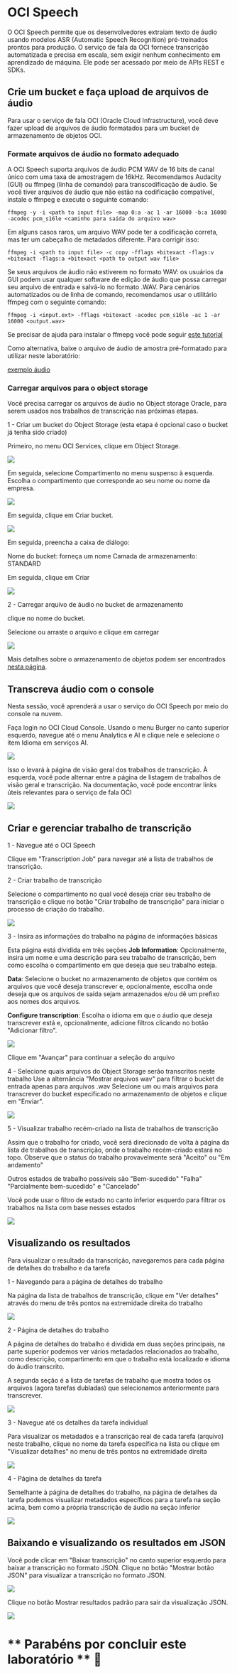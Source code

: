 # OCI Speech

O OCI Speech permite que os desenvolvedores extraiam texto de áudio usando modelos ASR (Automatic Speech Recognition) pré-treinados prontos para produção. O serviço de fala da OCI fornece transcrição automatizada e precisa em escala, sem exigir nenhum conhecimento em aprendizado de máquina. Ele pode ser acessado por meio de APIs REST e SDKs.

## Crie um bucket e faça upload de arquivos de áudio

Para usar o serviço de fala OCI (Oracle Cloud Infrastructure), você deve fazer upload de arquivos de áudio formatados para um bucket de armazenamento de objetos OCI.

### Formate arquivos de áudio no formato adequado

A OCI Speech suporta arquivos de áudio PCM WAV de 16 bits de canal único com uma taxa de amostragem de 16kHz. Recomendamos Audacity (GUI) ou ffmpeg (linha de comando) para transcodificação de áudio. Se você tiver arquivos de áudio que não estão na codificação compatível, instale o ffmpeg e execute o seguinte comando: 

```
ffmpeg -y -i <path to input file> -map 0:a -ac 1 -ar 16000 -b:a 16000 -acodec pcm_s16le <caminho para saída do arquivo wav>
```

Em alguns casos raros, um arquivo WAV pode ter a codificação correta, mas ter um cabeçalho de metadados diferente. Para corrigir isso:

```
ffmpeg -i <path to input file> -c copy -fflags +bitexact -flags:v +bitexact -flags:a +bitexact <path to output wav file>
```

Se seus arquivos de áudio não estiverem no formato WAV: os usuários da GUI podem usar qualquer software de edição de áudio que possa carregar seu arquivo de entrada e salvá-lo no formato .WAV. Para cenários automatizados ou de linha de comando, recomendamos usar o utilitário ffmpeg com o seguinte comando:

```
ffmpeg -i <input.ext> -fflags +bitexact -acodec pcm_s16le -ac 1 -ar 16000 <output.wav>
```
Se precisar de ajuda para instalar o ffmepg você pode seguir [este tutorial](https://www.geeksforgeeks.org/how-to-install-ffmpeg-on-windows/)

Como alternativa, baixe o arquivo de áudio de amostra pré-formatado para utilizar neste laboratório:

[exemplo áudio](https://objectstorage.sa-saopaulo-1.oraclecloud.com/n/grhuxslsficl/b/speech/o/nutricao_pets_reporter_pet.wav)

### Carregar arquivos para o object storage

Você precisa carregar os arquivos de áudio no Object storage Oracle, para serem usados ​​nos trabalhos de transcrição nas próximas etapas.

1 - Criar um bucket do Object Storage (esta etapa é opcional caso o bucket já tenha sido criado)

Primeiro, no menu OCI Services, clique em Object Storage.

![](./Images/IMG_001.PNG)

Em seguida, selecione Compartimento no menu suspenso à esquerda. Escolha o compartimento que corresponde ao seu nome ou nome da empresa.

![](./Images/IMG_002.PNG)

Em seguida, clique em Criar bucket.

![](./Images/IMG_003.PNG)

Em seguida, preencha a caixa de diálogo:

Nome do bucket: forneça um nome
Camada de armazenamento: STANDARD

Em seguida, clique em Criar

![](./Images/IMG_004.PNG)

2 - Carregar arquivo de áudio no bucket de armazenamento

clique no nome do bucket.

Selecione ou arraste o arquivo e clique em carregar

![](./Images/IMG_005.PNG)

Mais detalhes sobre o armazenamento de objetos podem ser encontrados [nesta página](https://oracle.github.io/learning-library/oci-library/oci-hol/object-storage/workshops/freetier/index.html?lab=object-storage).

## Transcreva áudio com o console

Nesta sessão, você aprenderá a usar o serviço do OCI Speech por meio do console na nuvem.

Faça login no OCI Cloud Console. Usando o menu Burger no canto superior esquerdo, navegue até o menu Analytics e AI e clique nele e selecione o item Idioma em serviços AI.

![](./Images/IMG_006.PNG)

Isso o levará à página de visão geral dos trabalhos de transcrição. À esquerda, você pode alternar entre a página de listagem de trabalhos de visão geral e transcrição. Na documentação, você pode encontrar links úteis relevantes para o serviço de fala OCI

![](./Images/IMG_007.PNG)

## Criar e gerenciar trabalho de transcrição

1 - Navegue até o OCI Speech

Clique em "Transcription Job" para navegar até a lista de trabalhos de transcrição.

2 - Criar trabalho de transcrição

Selecione o compartimento no qual você deseja criar seu trabalho de transcrição e clique no botão "Criar trabalho de transcrição" para iniciar o processo de criação do trabalho.

![](./Images/IMG_008.PNG)

3 - Insira as informações do trabalho na página de informações básicas

Esta página está dividida em três seções
**Job Information**: Opcionalmente, insira um nome e uma descrição para seu trabalho de transcrição, bem como escolha o compartimento em que deseja que seu trabalho esteja.

**Data**: Selecione o bucket no armazenamento de objetos que contém os arquivos que você deseja transcrever e, opcionalmente, escolha onde deseja que os arquivos de saída sejam armazenados e/ou dê um prefixo aos nomes dos arquivos.

**Configure transcription**: Escolha o idioma em que o áudio que deseja transcrever está e, opcionalmente, adicione filtros clicando no botão "Adicionar filtro".

![](./Images/IMG_009.PNG)

Clique em "Avançar" para continuar a seleção do arquivo

4 - Selecione quais arquivos do Object Storage serão transcritos neste trabalho Use a alternância "Mostrar arquivos wav" para filtrar o bucket de entrada apenas para arquivos .wav Selecione um ou mais arquivos para transcrever do bucket especificado no armazenamento de objetos e clique em "Enviar".

![](./Images/IMG_010.PNG)

5 - Visualizar trabalho recém-criado na lista de trabalhos de transcrição

Assim que o trabalho for criado, você será direcionado de volta à página da lista de trabalhos de transcrição, onde o trabalho recém-criado estará no topo. Observe que o status do trabalho provavelmente será "Aceito" ou "Em andamento"

Outros estados de trabalho possíveis são "Bem-sucedido" "Falha" "Parcialmente bem-sucedido" e "Cancelado"

Você pode usar o filtro de estado no canto inferior esquerdo para filtrar os trabalhos na lista com base nesses estados

![](./Images/IMG_011.PNG)

## Visualizando os resultados

Para visualizar o resultado da transcrição, navegaremos para cada página de detalhes do trabalho e da tarefa

1 - Navegando para a página de detalhes do trabalho

Na página da lista de trabalhos de transcrição, clique em "Ver detalhes" através do menu de três pontos na extremidade direita do trabalho

![](./Images/IMG_013.PNG)

2 - Página de detalhes do trabalho

A página de detalhes do trabalho é dividida em duas seções principais, na parte superior podemos ver vários metadados relacionados ao trabalho, como descrição, compartimento em que o trabalho está localizado e idioma do áudio transcrito.

A segunda seção é a lista de tarefas de trabalho que mostra todos os arquivos (agora tarefas dubladas) que selecionamos anteriormente para transcrever.

![](./Images/IMG_014.PNG)

3 - Navegue até os detalhes da tarefa individual

Para visualizar os metadados e a transcrição real de cada tarefa (arquivo) neste trabalho, clique no nome da tarefa específica na lista ou clique em "Visualizar detalhes" no menu de três pontos na extremidade direita

![](./Images/IMG_015.PNG)

4 - Página de detalhes da tarefa

Semelhante à página de detalhes do trabalho, na página de detalhes da tarefa podemos visualizar metadados específicos para a tarefa na seção acima, bem como a própria transcrição de áudio na seção inferior

![](./Images/IMG_016.PNG)

## Baixando e visualizando os resultados em JSON

Você pode clicar em "Baixar transcrição" no canto superior esquerdo para baixar a transcrição no formato JSON. Clique no botão "Mostrar botão JSON" para visualizar a transcrição no formato JSON.

![](./Images/IMG_017.png)

Clique no botão Mostrar resultados padrão para sair da visualização JSON.

![](./Images/IMG_018.png)

# ** Parabéns por concluir este laboratório ** :clap:






